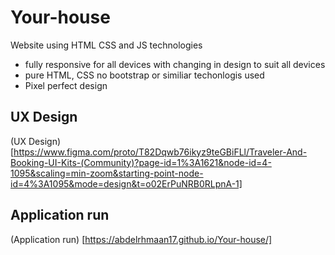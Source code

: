# Your-house
Website using HTML CSS and JS technologies
+ fully responsive for all devices with changing in design to suit all devices
+ pure HTML, CSS no bootstrap or similiar techonlogis used 
+ Pixel perfect design

## UX Design
(UX Design) [https://www.figma.com/proto/T82Dqwb76ikyz9teGBiFLl/Traveler-And-Booking-UI-Kits-(Community)?page-id=1%3A1621&node-id=4-1095&scaling=min-zoom&starting-point-node-id=4%3A1095&mode=design&t=o02ErPuNRB0RLpnA-1]

## Application run
(Application run) [https://abdelrhmaan17.github.io/Your-house/]


